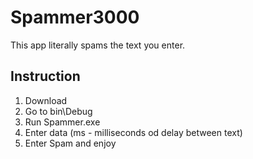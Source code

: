 # Spammer3000
This app literally spams the text you enter.

## Instruction

1. Download
2. Go to bin\Debug
3. Run Spammer.exe
4. Enter data (ms - milliseconds od delay between text)
5. Enter Spam and enjoy
